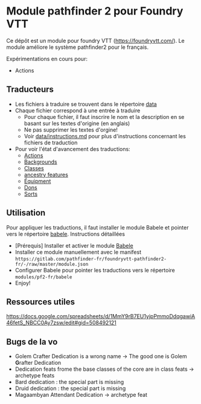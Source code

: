 # Module pathfinder 2 pour Foundry VTT

Ce dépôt est un module pour foundry VTT (https://foundryvtt.com/).
Le module améliore le système pathfinder2 pour le français.

Expérimentations en cours pour:
* Actions

## Traducteurs

* Les fichiers à traduire se trouvent dans le répertoire [data](data/)
* Chaque fichier correspond à une entrée à traduire
  * Pour chaque fichier, il faut inscrire le nom et la description en se basant sur les textes d'origine (en anglais)
  * Ne pas supprimer les textes d'orgine!
  * Voir [data/instructions.md](data/instructions.md) pour plus d'instructions concernant les fichiers de traduction
* Pour voir l'état d'avancement des traductions:
  * [Actions](data/status-actions.md)
  * [Backgrounds](data/status-backgrounds.md)
  * [Classes](data/status-classes.md)
  * [ancestry features](data/status-ancestryfeatures.md)
  * [Équipment](data/status-equipment.md)
  * [Dons](data/status-feats.md)
  * [Sorts](data/status-spells.md)

## Utilisation

Pour appliquer les traductions, il faut installer le module Babele et pointer vers le répertoire [babele](babele/). Instructions détaillées
* [Prérequis] Installer et activer le module [Babele](https://gitlab.com/riccisi/foundryvtt-babele)
* Installer ce module manuellement avec le manifest `https://gitlab.com/pathfinder-fr/foundryvtt-pathfinder2-fr/-/raw/master/module.json`
* Configurer Babele pour pointer les traductions vers le répertoire `modules/pf2-fr/babele`
* Enjoy!

## Ressources utiles
https://docs.google.com/spreadsheets/d/1MmY9rB7EU1yjpPmmoDdqgawiA46fetS_NBCC0Ay7zsw/edit#gid=508492121

## Bugs de la vo
* Golem Crafter Dedication is a wrong name -> The good one is Golem **G**rafter Dedication
* Dedication feats frome the base classes of the core are in class feats -> archetype feats
* Bard dedication : the special part is missing
* Druid dedication : the special part is missing
* Magaambyan Attendant Dedication -> archetype feat